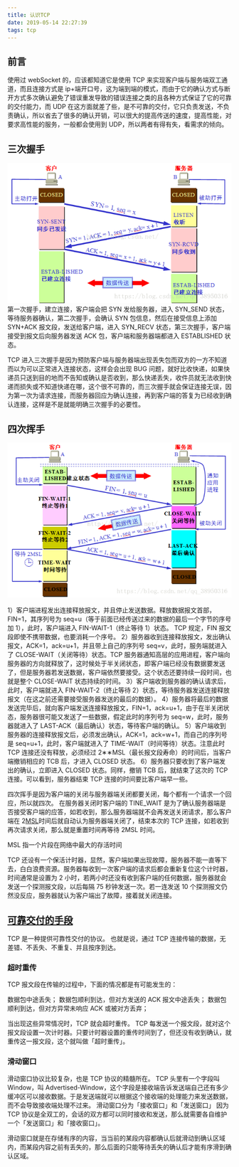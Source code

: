 ```yaml
---
title: 认识TCP
date: 2019-05-14 22:27:39
tags: tcp
---
```


## 前言

使用过 webSocket 的，应该都知道它是使用 TCP 来实现客户端与服务端双工通道，而且连接方式是 ip+端开口号，这为端到端的模式，而由于它的确认方式与断开方式多次确认避免了错误重发导致的错误连接之类的且各种方式保证了它的可靠的交付能力，而 UDP 在这方面就差了些，是不可靠的交付，它只负责发送，不负责确认，所以省去了很多的确认开销，可以很大的提高传送的速度，提高性能，对要求高性能的服务，一般都会使用到 UDP，所以两者有得有失，看需求的倾向。

## 三次握手

![三次握手](img/三次握手.png)
第一次握手，建立连接，客户端会把 SYN 发给服务器，进入 SYN_SEND 状态，等待服务器确认，第二次握手，会确认 SYN 包信息，然后在接受信息上添加 SYN+ACK 报文段，发送给客户端，进入 SYN_RECV 状态，第三次握手，客户端接受到报文后向服务器发送 ACK 包，客户端和服务器端都进入 ESTABLISHED 状态。

TCP 进入三次握手是因为预防客户端与服务器端出现丢失包而双方的一方不知道而以为可以正常进入连接状态，这样会会出现 BUG 问题，就好比收快递，如果快递员只送到目的地而不告知或确认是否收到，那么快递丢失，收件员就无法收到快递而损失或不知道快递在哪，这个很不可靠的，而三次握手就会保证连接无误，因为第一次为请求连接，而服务器回应为确认连接，再到客户端的答复为已经收到确认连接，这样是不是就能明确三次握手的必要性。

## 四次挥手

![四次挥手](img/四次挥手.png)

1）客户端进程发出连接释放报文，并且停止发送数据。释放数据报文首部，FIN=1，其序列号为 seq=u（等于前面已经传送过来的数据的最后一个字节的序号加 1），此时，客户端进入 FIN-WAIT-1（终止等待 1）状态。 TCP 规定，FIN 报文段即使不携带数据，也要消耗一个序号。
2）服务器收到连接释放报文，发出确认报文，ACK=1，ack=u+1，并且带上自己的序列号 seq=v，此时，服务端就进入了 CLOSE-WAIT（关闭等待）状态。TCP 服务器通知高层的应用进程，客户端向服务器的方向就释放了，这时候处于半关闭状态，即客户端已经没有数据要发送了，但是服务器若发送数据，客户端依然要接受。这个状态还要持续一段时间，也就是整个 CLOSE-WAIT 状态持续的时间。
3）客户端收到服务器的确认请求后，此时，客户端就进入 FIN-WAIT-2（终止等待 2）状态，等待服务器发送连接释放报文（在这之前还需要接受服务器发送的最后的数据）。
4）服务器将最后的数据发送完毕后，就向客户端发送连接释放报文，FIN=1，ack=u+1，由于在半关闭状态，服务器很可能又发送了一些数据，假定此时的序列号为 seq=w，此时，服务器就进入了 LAST-ACK（最后确认）状态，等待客户端的确认。
5）客户端收到服务器的连接释放报文后，必须发出确认，ACK=1，ack=w+1，而自己的序列号是 seq=u+1，此时，客户端就进入了 TIME-WAIT（时间等待）状态。注意此时 TCP 连接还没有释放，必须经过 2∗∗MSL（最长报文段寿命）的时间后，当客户端撤销相应的 TCB 后，才进入 CLOSED 状态。
6）服务器只要收到了客户端发出的确认，立即进入 CLOSED 状态。同样，撤销 TCB 后，就结束了这次的 TCP 连接。可以看到，服务器结束 TCP 连接的时间要比客户端早一些。

四次挥手是因为客户端的关闭与服务器端关闭都要关闭，每个都有一个请求一个回应，所以就四次。
在服务器关闭时客户端的 TINE_WAIT 是为了确认服务器端是否接受客户端的应答，如若收到，那么服务器端就不会再发送关闭请求，那么客户端在 2[MSL](https://baike.baidu.com/item/MSL/13975171?fr=aladdin)时间后就自动认为服务器端关闭了，结束本次的 TCP 连接，如若收到再次请求关闭，那么就是重置时间再等待 2MSL 时间。

MSL 指一个片段在网络中最大的存活时间

TCP 还设有一个保活计时器，显然，客户端如果出现故障，服务器不能一直等下去，白白浪费资源。服务器每收到一次客户端的请求后都会重新复位这个计时器，时间通常是设置为 2 小时，若两小时还没有收到客户端的任何数据，服务器就会发送一个探测报文段，以后每隔 75 秒钟发送一次。若一连发送 10 个探测报文仍然没反应，服务器就认为客户端出了故障，接着就关闭连接。

## [可靠交付的手段](https://www.jianshu.com/p/4fbb48c4285d)

TCP 是一种提供可靠性交付的协议。
也就是说，通过 TCP 连接传输的数据，无差错、不丢失、不重复、并且按序到达。

### 超时重传

TCP 报文段在传输的过程中，下面的情况都是有可能发生的：

数据包中途丢失；
数据包顺利到达，但对方发送的 ACK 报文中途丢失；
数据包顺利到达，但对方异常未响应 ACK 或被对方丢弃；

当出现这些异常情况时，TCP 就会超时重传。
TCP 每发送一个报文段，就对这个报文段设置一次计时器。只要计时器设置的重传时间到了，但还没有收到确认，就重传这一报文段，这个就叫做「超时重传」。

### 滑动窗口

滑动窗口协议比较复杂，也是 TCP 协议的精髓所在。
TCP 头里有一个字段叫 Window，叫 Advertised-Window，这个字段是接收端告诉发送端自己还有多少缓冲区可以接收数据。于是发送端就可以根据这个接收端的处理能力来发送数据，而不会导致接收端处理不过来。
滑动窗口分为「接收窗口」和「发送窗口」
因为 TCP 协议是全双工的，会话的双方都可以同时接收和发送，那么就需要各自维护一个「发送窗口」和「接收窗口」。

滑动窗口就是在存储有序的内容，当当前的某段内容都确认后就滑动到确认区域内，而某段内容之前有丢失的，那么后面的只能等待丢失的确认后才能有序滑到确认区域。
